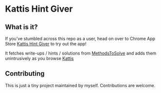 # Kattis Hint Giver

## What is it?
If you've stumbled across this repo as a user, head on over to Chrome App Store [Kattis Hint Giver](https://chrome.google.com/webstore/detail/kattis-hint-giver/knifhpiffmhebgaaghnaaabokoflcdmn?hl=en) to try out the app!

It fetches write-ups / hints / solutions from [MethodsToSolve](https://cpbook.net/methodstosolve) and adds them unintrusively as you browse [Kattis](https://open.kattis.com/)

## Contributing
This is just a tiny project maintained by myself. Contributions are welcome. 
